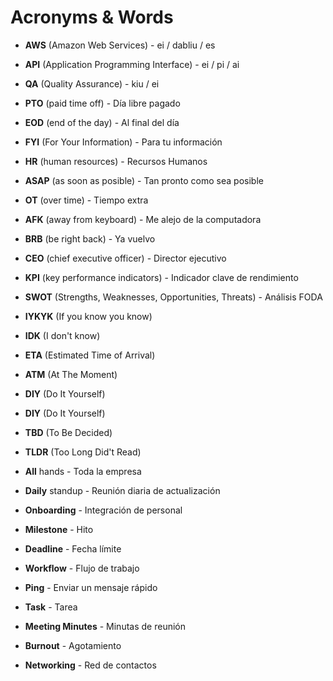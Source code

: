# Acronyms & Words

- **AWS** (Amazon Web Services) - ei / dabliu / es
- **API** (Application Programming Interface) - ei / pi / ai
- **QA** (Quality Assurance) - kiu / ei

- **PTO** (paid time off) - Día libre pagado
- **EOD** (end of the day) - Al final del día
- **FYI** (For Your Information) - Para tu información
- **HR** (human resources) - Recursos Humanos
- **ASAP** (as soon as posible) - Tan pronto como sea posible
- **OT** (over time) - Tiempo extra
- **AFK** (away from keyboard) - Me alejo de la computadora
- **BRB** (be right back) - Ya vuelvo
- **CEO** (chief executive officer) - Director ejecutivo
- **KPI** (key performance indicators) - Indicador clave de rendimiento
- **SWOT** (Strengths, Weaknesses, Opportunities, Threats) - Análisis FODA
- **IYKYK** (If you know you know)
- **IDK** (I don't know)
- **ETA** (Estimated Time of Arrival)
- **ATM** (At The Moment)
- **DIY** (Do It Yourself)
- **DIY** (Do It Yourself)
- **TBD** (To Be Decided)
- **TLDR** (Too Long Did't Read)


- **All** hands - Toda la empresa
- **Daily** standup - Reunión diaria de actualización
- **Onboarding** - Integración de personal
- **Milestone** - Hito
- **Deadline** - Fecha límite
- **Workflow** - Flujo de trabajo
- **Ping** - Enviar un mensaje rápido
- **Task** - Tarea
- **Meeting Minutes** - Minutas de reunión
- **Burnout** - Agotamiento
- **Networking** - Red de contactos